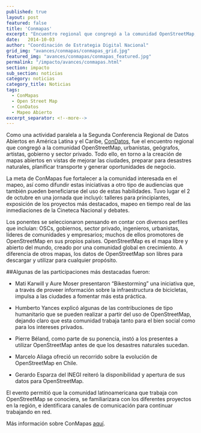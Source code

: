 ```yaml
---
published: true
layout: post
featured: false
title: 'Conmapas'
excerpt: "Encuentro regional que congregó a la comunidad OpenStreetMap, urbanistas, geógrafos, artistas, gobierno y sector privado. Todo ello, en torno a la creación de mapas abiertos en vistas de mejorar las ciudades, preparar para desastres naturales, planificar transporte y generar oportunidades de negocio. "
date:   2014-10-03
author: "Coordinación de Estrategia Digital Nacional"
grid_img: "avances/conmapas/conmapas_grid.jpg"
featured_img: "avances/conmapas/conmapas_featured.jpg"
permalink: "/impacto/avances/conmapas.html"
section: impacto
sub_section: noticias
category: noticias
category_title: Noticias
tags:
  - ConMapas
  - Open Street Map
  - ConDatos
  - Mapeo Abierto
excerpt_separator: <!--more-->
---
```


Como una actividad paralela a la Segunda Conferencia Regional de Datos Abiertos en América Latina y el Caribe, [ConDatos](http://condatos.org/ "Title"), fue el encuentro regional que congregó a la comunidad OpenStreetMap, urbanistas, geógrafos, artistas, gobierno y sector privado. Todo ello, en torno a la creación de mapas abiertos en vistas de mejorar las ciudades, preparar para desastres naturales, planificar transporte y generar oportunidades de negocio.

<!--more-->

La meta de ConMapas fue fortalecer a la comunidad interesada en el mapeo, así como difundir estas iniciativas a otro tipo de audiencias que también pueden beneficiarse del uso de estas habilidades. Tuvo lugar el 2 de octubre en una jornada que incluyó: talleres para principiantes, exposición de los proyectos más destacados, mapeo en tiempo real de las inmediaciones de la Cineteca Nacional y debates.

Los ponentes se seleccionaron pensando en contar con diversos perfiles que incluían: OSCs, gobiernos, sector privado, ingenieros, urbanistas, líderes de comunidades y empresarios; muchos de ellos promotores de OpenStreetMap en sus propios países. OpenStreetMap es el mapa libre y abierto del mundo, creado por una comunidad global en crecimiento. A diferencia de otros mapas, los datos de OpenStreetMap son libres para descargar y utilizar para cualquier propósito.

##Algunas de las participaciones más destacadas fueron:

- Mati Karwill y Aure Moser presentaron “Bikestorming” una iniciativa que, a través de proveer información sobre la infraestructura de bicicletas, impulsa a las ciudades a fomentar más esta práctica.

- Humberto Yances explicó algunas de las contribuciones de tipo humanitario que se pueden realizar a partir del uso de OpenStreetMap, dejando claro que esta comunidad trabaja tanto para el bien social como para los intereses privados.

- Pierre Béland, como parte de su ponencia, instó a los presentes a utilizar OpenStreetMap antes de que los desastres naturales sucedan.

- Marcelo Aliaga ofreció un recorrido sobre la evolución de OpenStreetMap en Chile.

- Gerardo Esparza del INEGI reiteró la disponibilidad y apertura de sus datos para OpenStreetMap.

El evento permitió que la comunidad latinoamericana que trabaja con OpenStreetMap se conociera, se familiarizara con los diferentes proyectos en la región, e identificara canales de comunicación para continuar trabajando en red.

Más información sobre ConMapas [aquí](http://condatos.org/mapa.html "Title").
